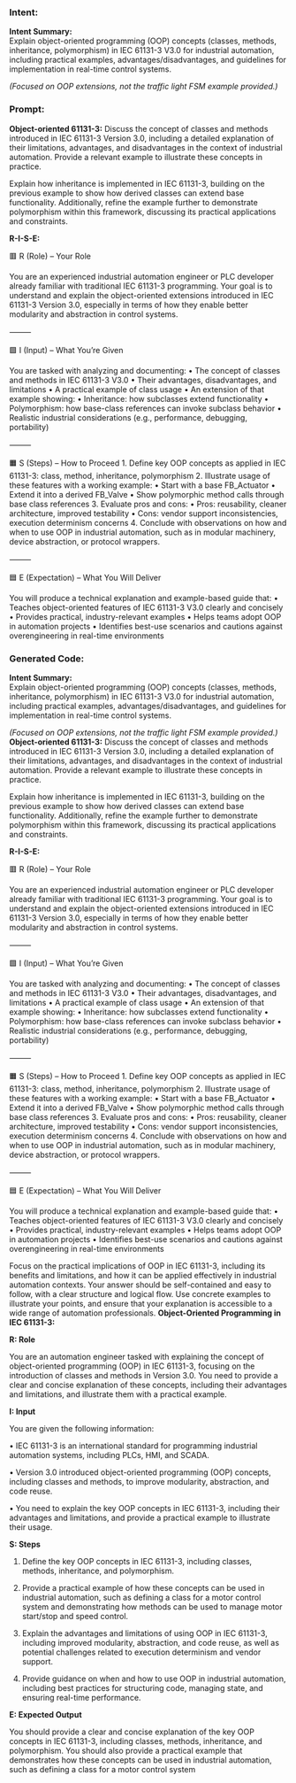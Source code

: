 ### Intent:
**Intent Summary:**  
Explain object-oriented programming (OOP) concepts (classes, methods, inheritance, polymorphism) in IEC 61131-3 V3.0 for industrial automation, including practical examples, advantages/disadvantages, and guidelines for implementation in real-time control systems.  

*(Focused on OOP extensions, not the traffic light FSM example provided.)*

### Prompt:
**Object-oriented 61131-3:**
Discuss the concept of classes and methods introduced in IEC 61131-3 Version 3.0, including a detailed explanation of their limitations, advantages, and disadvantages in the context of industrial automation. Provide a relevant example to illustrate these concepts in practice.

Explain how inheritance is implemented in IEC 61131-3, building on the previous example to show how derived classes can extend base functionality. Additionally, refine the example further to demonstrate polymorphism within this framework, discussing its practical applications and constraints.


**R-I-S-E:**

🟥 R (Role) – Your Role

You are an experienced industrial automation engineer or PLC developer already familiar with traditional IEC 61131-3 programming. Your goal is to understand and explain the object-oriented extensions introduced in IEC 61131-3 Version 3.0, especially in terms of how they enable better modularity and abstraction in control systems.

⸻

🟩 I (Input) – What You’re Given

You are tasked with analyzing and documenting:
	•	The concept of classes and methods in IEC 61131-3 V3.0
	•	Their advantages, disadvantages, and limitations
	•	A practical example of class usage
	•	An extension of that example showing:
	•	Inheritance: how subclasses extend functionality
	•	Polymorphism: how base-class references can invoke subclass behavior
	•	Realistic industrial considerations (e.g., performance, debugging, portability)

⸻

🟧 S (Steps) – How to Proceed
	1.	Define key OOP concepts as applied in IEC 61131-3: class, method, inheritance, polymorphism
	2.	Illustrate usage of these features with a working example:
	•	Start with a base FB_Actuator
	•	Extend it into a derived FB_Valve
	•	Show polymorphic method calls through base class references
	3.	Evaluate pros and cons:
	•	Pros: reusability, cleaner architecture, improved testability
	•	Cons: vendor support inconsistencies, execution determinism concerns
	4.	Conclude with observations on how and when to use OOP in industrial automation, such as in modular machinery, device abstraction, or protocol wrappers.

⸻

🟦 E (Expectation) – What You Will Deliver

You will produce a technical explanation and example-based guide that:
	•	Teaches object-oriented features of IEC 61131-3 V3.0 clearly and concisely
	•	Provides practical, industry-relevant examples
	•	Helps teams adopt OOP in automation projects
	•	Identifies best-use scenarios and cautions against overengineering in real-time environments

### Generated Code:
**Intent Summary:**  
Explain object-oriented programming (OOP) concepts (classes, methods, inheritance, polymorphism) in IEC 61131-3 V3.0 for industrial automation, including practical examples, advantages/disadvantages, and guidelines for implementation in real-time control systems.  

*(Focused on OOP extensions, not the traffic light FSM example provided.)*
**Object-oriented 61131-3:**
Discuss the concept of classes and methods introduced in IEC 61131-3 Version 3.0, including a detailed explanation of their limitations, advantages, and disadvantages in the context of industrial automation. Provide a relevant example to illustrate these concepts in practice.

Explain how inheritance is implemented in IEC 61131-3, building on the previous example to show how derived classes can extend base functionality. Additionally, refine the example further to demonstrate polymorphism within this framework, discussing its practical applications and constraints.


**R-I-S-E:**

🟥 R (Role) – Your Role

You are an experienced industrial automation engineer or PLC developer already familiar with traditional IEC 61131-3 programming. Your goal is to understand and explain the object-oriented extensions introduced in IEC 61131-3 Version 3.0, especially in terms of how they enable better modularity and abstraction in control systems.

⸻

🟩 I (Input) – What You’re Given

You are tasked with analyzing and documenting:
	•	The concept of classes and methods in IEC 61131-3 V3.0
	•	Their advantages, disadvantages, and limitations
	•	A practical example of class usage
	•	An extension of that example showing:
	•	Inheritance: how subclasses extend functionality
	•	Polymorphism: how base-class references can invoke subclass behavior
	•	Realistic industrial considerations (e.g., performance, debugging, portability)

⸻

🟧 S (Steps) – How to Proceed
	1.	Define key OOP concepts as applied in IEC 61131-3: class, method, inheritance, polymorphism
	2.	Illustrate usage of these features with a working example:
	•	Start with a base FB_Actuator
	•	Extend it into a derived FB_Valve
	•	Show polymorphic method calls through base class references
	3.	Evaluate pros and cons:
	•	Pros: reusability, cleaner architecture, improved testability
	•	Cons: vendor support inconsistencies, execution determinism concerns
	4.	Conclude with observations on how and when to use OOP in industrial automation, such as in modular machinery, device abstraction, or protocol wrappers.

⸻

🟦 E (Expectation) – What You Will Deliver

You will produce a technical explanation and example-based guide that:
	•	Teaches object-oriented features of IEC 61131-3 V3.0 clearly and concisely
	•	Provides practical, industry-relevant examples
	•	Helps teams adopt OOP in automation projects
	•	Identifies best-use scenarios and cautions against overengineering in real-time environments

Focus on the practical implications of OOP in IEC 61131-3, including its benefits and limitations, and how it can be applied effectively in industrial automation contexts. Your answer should be self-contained and easy to follow, with a clear structure and logical flow. Use concrete examples to illustrate your points, and ensure that your explanation is accessible to a wide range of automation professionals.
**Object-Oriented Programming in IEC 61131-3:**

**R: Role**

You are an automation engineer tasked with explaining the concept of object-oriented programming (OOP) in IEC 61131-3, focusing on the introduction of classes and methods in Version 3.0. You need to provide a clear and concise explanation of these concepts, including their advantages and limitations, and illustrate them with a practical example.

**I: Input**

You are given the following information:

•	IEC 61131-3 is an international standard for programming industrial automation systems, including PLCs, HMI, and SCADA.

•	Version 3.0 introduced object-oriented programming (OOP) concepts, including classes and methods, to improve modularity, abstraction, and code reuse.

•	You need to explain the key OOP concepts in IEC 61131-3, including their advantages and limitations, and provide a practical example to illustrate their usage.

**S: Steps**

1.	Define the key OOP concepts in IEC 61131-3, including classes, methods, inheritance, and polymorphism.

2.	Provide a practical example of how these concepts can be used in industrial automation, such as defining a class for a motor control system and demonstrating how methods can be used to manage motor start/stop and speed control.

3.	Explain the advantages and limitations of using OOP in IEC 61131-3, including improved modularity, abstraction, and code reuse, as well as potential challenges related to execution determinism and vendor support.

4.	Provide guidance on when and how to use OOP in industrial automation, including best practices for structuring code, managing state, and ensuring real-time performance.

**E: Expected Output**

You should provide a clear and concise explanation of the key OOP concepts in IEC 61131-3, including classes, methods, inheritance, and polymorphism. You should also provide a practical example that demonstrates how these concepts can be used in industrial automation, such as defining a class for a motor control system
